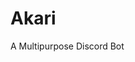 <h1 class="text-align-center">Akari</h1>
<p class="text-align-center">A Multipurpose Discord Bot</p>

